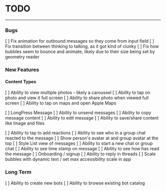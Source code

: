 #  TODO

---

### Bugs
[ ] Fix animation for outbound messages so they come from input field
[ ] Fix transition between thinking to talking, as it got kind of clunky
[ ] Fix how bubbles seem to bounce and animate, likely due to their size being set by geometry reader

### New Features

#### Content Types
[ ] Ability to view multiple photos - likely a caroussel
[ ] Ability to tap on photo and view it full screen
[ ] Ability to share photo when viewed full screen
[ ] Ability to tap on maps and open Apple Maps

[ ] LongPress Message
    [ ] Ability to unsend messages
    [ ] Ability to copy message content
    [ ] Ability to edit message
    [ ] Ability to save/share content like Image and files

[ ] Ability to tap to add reactions
    [ ] Ability to see who in a group chat reacted to the message
[ ] Show person's avatar at and group avatar at the top
[ ] Style List view of messages
[ ] Ability to start a new chat or group chat
[ ] Ability to see time stamp on message
[ ] Ability to see how has read the message
[ ] Onboarding / signup
[ ] Ability to reply in threads
[ ] Scale bubbles with dynamic text / set max accessibility scale in app

### Long Term
[ ] Ability to create new bots
[ ] Ability to browse existing bot catalog


